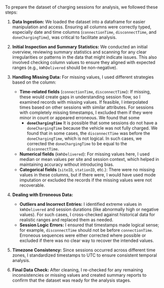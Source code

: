 To prepare the dataset of charging sessions for analysis, we followed these steps:

1. **Data Ingestion:** 
    We loaded the dataset into a dataframe for easier manipulation and access. 
    Ensuring all columns were correctly typed, especially date and time columns 
    (`connectionTime`, `disconnectTime`, and `doneChargingTime`), was critical to facilitate analysis.

2. **Initial Inspection and Summary Statistics:** 
    We conducted an initial overview, reviewing summary statistics and scanning for any clear irregularities or patterns in the data that might indicate issues. 
    This also involved checking column values to ensure they aligned with expected ranges (e.g., `kWhDelivered` should be non-negative).

3. **Handling Missing Data:** 
    For missing values, I used different strategies based on the column:
   - **Time-related fields** (`connectionTime`, `disconnectTime`): 
       If missing, these would create gaps in understanding session flow, so I examined records with missing values. 
       If feasible, I interpolated times based on other sessions with similar attributes. 
       For sessions with completely missing timestamps, I excluded them if they were minor in count or appeared erroneous.
       We found that some 
     - **`doneChargingTime`**
         It is possible that some sessions do not have a `doneChargingTime` because the vehicle was not fully charged.
         We found that in some cases, the `disconnectTime` was before the `doneChargingTime`, which is not logical.
          In such cases, we corrected the `doneChargingTime` to be equal to the `disconnectTime`.
   - **Numerical fields** (`kWhDelivered`): 
       For missing values here, I used median or mean values per site and session context, 
       which helped in maintaining accuracy without introducing bias.
   - **Categorical fields** (`siteID`, `stationID`, etc.): 
       There were no missing values in these columns, but if there were, 
       I would have used mode imputation or excluded the records if the missing values were not recoverable.

4. **Dealing with Erroneous Data:**
   - **Outliers and Incorrect Entries:** 
       I identified extreme values in `kWhDelivered` and session durations (like abnormally high or negative values). 
       For such cases, I cross-checked against historical data for realistic ranges and replaced them as needed.
   - **Session Logic Errors:** 
       I ensured that timestamps made logical sense; for example, `disconnectTime` should not be before `connectionTime`. 
       Erroneous sequences were either corrected where possible or excluded if there was no clear way to recover the intended values.

5. **Timezone Consistency:** 
    Since sessions occurred across different time zones, I standardized timestamps to UTC to ensure consistent temporal analysis.

6. **Final Data Check:** 
    After cleaning, I re-checked for any remaining inconsistencies or missing values and created summary reports to confirm that the dataset was ready for the analysis stages. 
